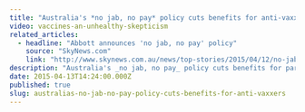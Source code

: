 ```yaml
---
title: "Australia's *no jab, no pay* policy cuts benefits for anti-vaxxers"
video: vaccines-an-unhealthy-skepticism
related_articles:
  - headline: "Abbott announces 'no jab, no pay' policy"
    source: "SkyNews.com"
    link: "http://www.skynews.com.au/news/top-stories/2015/04/12/no-jabs--no-childcare-rebate-plan.html"
description: "Australia's _no jab, no pay_ policy cuts benefits for parents who won't vaccinate. Watch for some context on the antivaxxer controversy."
date: 2015-04-13T14:24:00.000Z
published: true
slug: australias-no-jab-no-pay-policy-cuts-benefits-for-anti-vaxxers
---
```


